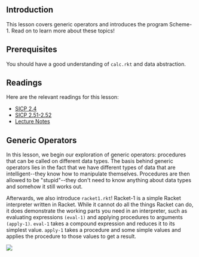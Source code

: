 ## Introduction

This lesson covers generic operators and introduces the program Scheme-1. Read
on to learn more about these topics!

## Prerequisites

You should have a good understanding of `calc.rkt` and data abstraction.

## Readings

Here are the relevant readings for this lesson:

  * [SICP 2.4](http://mitpress.mit.edu/sicp/full-text/book/book-Z-H-17.html#%25_sec_2.4)
  * [SICP 2.51-2.52](http://mitpress.mit.edu/sicp/full-text/book/book-Z-H-18.html#%25_sec_2.5)
  * [Lecture Notes](http://www-inst.eecs.berkeley.edu/~cs61as/reader/notes.pdf#page=42)

## Generic Operators

In this lesson, we begin our exploration of generic operators: procedures that can be called on different data types. The basis behind generic operators lies in the fact that we have different types of data that are intelligent--they know how to manipulate themselves. Procedures are then allowed to be "stupid"--they don't need to know anything about data types and somehow it still works out.

Afterwards, we also introduce `racket1.rkt`! Racket-1 is a simple Racket interpreter
written in Racket. While it cannot do all the things Racket can do, it does
demonstrate the working parts you need in an interpreter, such as evaluating
expressions `(eval-1)` and applying procedures to arguments `(apply-1)`.
`eval-1` takes a compound expression and reduces it to its simplest value.
`apply-1` takes a procedure and some simple values and applies the procedure
to those values to get a result.

![](http://inst.eecs.berkeley.edu/~cs61AS/sp13/lab/eval-apply.gif)

